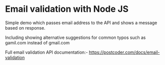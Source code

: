 # Email validation with Node JS

Simple demo which passes email address to the API and shows a message based on response.

Including showing alternative suggestions for common typos such as gamil.com instead of gmail.com

Full email validation API documentation:- https://postcoder.com/docs/email-validation
